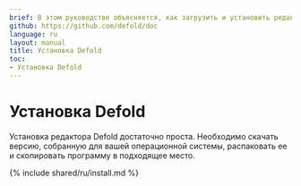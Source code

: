 ```yaml
---
brief: В этом руководстве объясняется, как загрузить и установить редактор Defold для вашей операционной системы.
github: https://github.com/defold/doc
language: ru
layout: manual
title: Установка Defold
toc:
- Установка Defold
---
```


# Установка Defold

Установка редактора Defold достаточно проста. Необходимо скачать версию, собранную для вашей операционной системы, распаковать ее и скопировать программу в подходящее место.

{% include shared/ru/install.md %}
